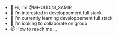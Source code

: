 - 👋 Hi, I’m @MHOUDINI_SAMIR
- 👀 I’m interested in developpement full stack
- 🌱 I’m currently learning developpement full stack
- 💞️ I’m looking to collaborate on group
- 📫 How to reach me ...

<!---
MHOUDINISAMIR/MHOUDINISAMIR is a ✨ special ✨ repository because its `README.md` (this file) appears on your GitHub profile.
You can click the Preview link to take a look at your changes.
--->
